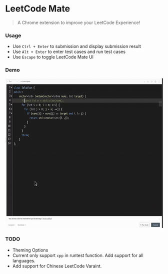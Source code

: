 # LeetCode Mate

> A Chrome extension to improve your LeetCode Experience!




### Usage

* Use `Ctrl + Enter` to submission and display submission result
* Use `Alt + Enter` to enter test cases and run test cases
* Use `Escape` to toggle LeetCode Mate UI

### Demo
 <img src="demo/error_and_test_resubmit.gif" style="width:600px;height:479px">

### TODO 
* Theming Options
* Current only support `cpp` in runtest function. Add support for all languages.
* Add support for Chinese LeetCode Varaint.
